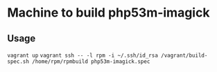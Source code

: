 Machine to build php53m-imagick
========


Usage
-------
`vagrant up`
`vagrant ssh -- -l rpm -i ~/.ssh/id_rsa /vagrant/build-spec.sh /home/rpm/rpmbuild php53m-imagick.spec`
